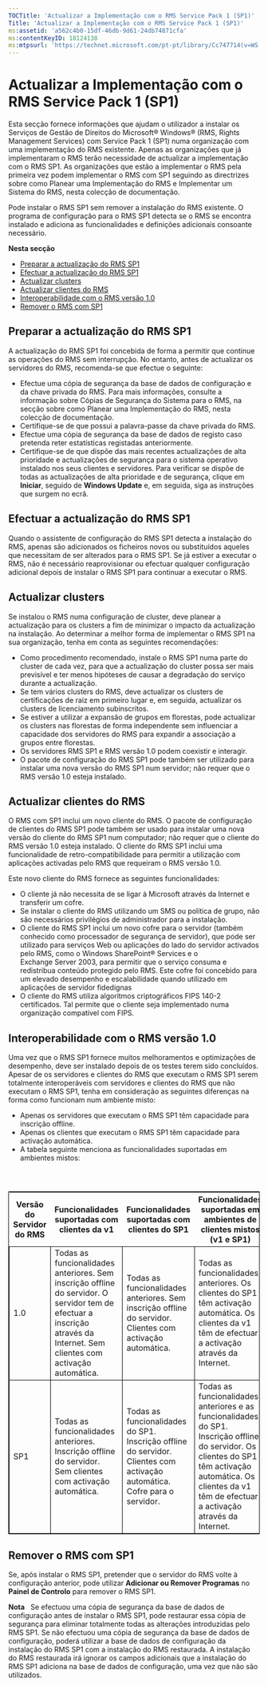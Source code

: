 ```yaml
---
TOCTitle: 'Actualizar a Implementação com o RMS Service Pack 1 (SP1)'
Title: 'Actualizar a Implementação com o RMS Service Pack 1 (SP1)'
ms:assetid: 'a562c4b0-15df-46db-9d61-24db74871cfa'
ms:contentKeyID: 18124138
ms:mtpsurl: 'https://technet.microsoft.com/pt-pt/library/Cc747714(v=WS.10)'
---
```


Actualizar a Implementação com o RMS Service Pack 1 (SP1)
=========================================================

Esta secção fornece informações que ajudam o utilizador a instalar os Serviços de Gestão de Direitos do Microsoft® Windows® (RMS, Rights Management Services) com Service Pack 1 (SP1) numa organização com uma implementação do RMS existente. Apenas as organizações que já implementaram o RMS terão necessidade de actualizar a implementação com o RMS SP1. As organizações que estão a implementar o RMS pela primeira vez podem implementar o RMS com SP1 seguindo as directrizes sobre como Planear uma Implementação do RMS e Implementar um Sistema do RMS, nesta colecção de documentação.

Pode instalar o RMS SP1 sem remover a instalação do RMS existente. O programa de configuração para o RMS SP1 detecta se o RMS se encontra instalado e adiciona as funcionalidades e definições adicionais consoante necessário.

**Nesta secção**

-   [Preparar a actualização do RMS SP1](#bkmk_1)
-   [Efectuar a actualização do RMS SP1](#bkmk_2)
-   [Actualizar clusters](#bkmk_3)
-   [Actualizar clientes do RMS](#bkmk_4)
-   [Interoperabilidade com o RMS versão 1.0](#bkmk_5)
-   [Remover o RMS com SP1](#bkmk_6)

<span id="BKMK_1"></span>
Preparar a actualização do RMS SP1
----------------------------------

A actualização do RMS SP1 foi concebida de forma a permitir que continue as operações do RMS sem interrupção. No entanto, antes de actualizar os servidores do RMS, recomenda-se que efectue o seguinte:

-   Efectue uma cópia de segurança da base de dados de configuração e da chave privada do RMS. Para mais informações, consulte a informação sobre Cópias de Segurança do Sistema para o RMS, na secção sobre como Planear uma Implementação do RMS, nesta colecção de documentação.
-   Certifique-se de que possui a palavra-passe da chave privada do RMS.
-   Efectue uma cópia de segurança da base de dados de registo caso pretenda reter estatísticas registadas anteriormente.
-   Certifique-se de que dispõe das mais recentes actualizações de alta prioridade e actualizações de segurança para o sistema operativo instalado nos seus clientes e servidores. Para verificar se dispõe de todas as actualizações de alta prioridade e de segurança, clique em **Iniciar**, seguido de **Windows Update** e, em seguida, siga as instruções que surgem no ecrã.

<span id="BKMK_2"></span>
Efectuar a actualização do RMS SP1
----------------------------------

Quando o assistente de configuração do RMS SP1 detecta a instalação do RMS, apenas são adicionados os ficheiros novos ou substituídos aqueles que necessitam de ser alterados para o RMS SP1. Se já estiver a executar o RMS, não é necessário reaprovisionar ou efectuar qualquer configuração adicional depois de instalar o RMS SP1 para continuar a executar o RMS.

<span id="BKMK_3"></span>
Actualizar clusters
-------------------

Se instalou o RMS numa configuração de cluster, deve planear a actualização para os clusters a fim de minimizar o impacto da actualização na instalação. Ao determinar a melhor forma de implementar o RMS SP1 na sua organização, tenha em conta as seguintes recomendações:

-   Como procedimento recomendado, instale o RMS SP1 numa parte do cluster de cada vez, para que a actualização do cluster possa ser mais previsível e ter menos hipóteses de causar a degradação do serviço durante a actualização.
-   Se tem vários clusters do RMS, deve actualizar os clusters de certificações de raiz em primeiro lugar e, em seguida, actualizar os clusters de licenciamento subinscritos.
-   Se estiver a utilizar a expansão de grupos em florestas, pode actualizar os clusters nas florestas de forma independente sem influenciar a capacidade dos servidores do RMS para expandir a associação a grupos entre florestas.
-   Os servidores RMS SP1 e RMS versão 1.0 podem coexistir e interagir.
-   O pacote de configuração do RMS SP1 pode também ser utilizado para instalar uma nova versão do RMS SP1 num servidor; não requer que o RMS versão 1.0 esteja instalado.

<span id="BKMK_4"></span>
Actualizar clientes do RMS
--------------------------

O RMS com SP1 inclui um novo cliente do RMS. O pacote de configuração de clientes do RMS SP1 pode também ser usado para instalar uma nova versão do cliente do RMS SP1 num computador; não requer que o cliente do RMS versão 1.0 esteja instalado. O cliente do RMS SP1 inclui uma funcionalidade de retro-compatibilidade para permitir a utilização com aplicações activadas pelo RMS que requeiram o RMS versão 1.0.

Este novo cliente do RMS fornece as seguintes funcionalidades:

-   O cliente já não necessita de se ligar à Microsoft através da Internet e transferir um cofre.
-   Se instalar o cliente do RMS utilizando um SMS ou política de grupo, não são necessários privilégios de administrador para a instalação.
-   O cliente do RMS SP1 inclui um novo cofre para o servidor (também conhecido como processador de segurança de servidor), que pode ser utilizado para serviços Web ou aplicações do lado do servidor activados pelo RMS, como o Windows SharePoint® Services e o Exchange Server 2003, para permitir que o serviço consuma e redistribua conteúdo protegido pelo RMS. Este cofre foi concebido para um elevado desempenho e escalabilidade quando utilizado em aplicações de servidor fidedignas
-   O cliente do RMS utiliza algoritmos criptográficos FIPS 140-2 certificados. Tal permite que o cliente seja implementado numa organização compatível com FIPS.

<span id="BKMK_5"></span>
Interoperabilidade com o RMS versão 1.0
---------------------------------------

Uma vez que o RMS SP1 fornece muitos melhoramentos e optimizações de desempenho, deve ser instalado depois de os testes terem sido concluídos. Apesar de os servidores e clientes do RMS que executam o RMS SP1 serem totalmente interoperáveis com servidores e clientes do RMS que não executam o RMS SP1, tenha em consideração as seguintes diferenças na forma como funcionam num ambiente misto:

-   Apenas os servidores que executam o RMS SP1 têm capacidade para inscrição offline.
-   Apenas os clientes que executam o RMS SP1 têm capacidade para activação automática.
-   A tabela seguinte menciona as funcionalidades suportadas em ambientes mistos:

###  

 
<table style="border:1px solid black;">
<colgroup>
<col width="25%" />
<col width="25%" />
<col width="25%" />
<col width="25%" />
</colgroup>
<thead>
<tr class="header">
<th>Versão do Servidor do RMS</th>
<th>Funcionalidades suportadas com clientes da v1</th>
<th>Funcionalidades suportadas com clientes do SP1</th>
<th>Funcionalidades suportadas em ambientes de clientes mistos (v1 e SP1)</th>
</tr>
</thead>
<tbody>
<tr class="odd">
<td style="border:1px solid black;">1.0</td>
<td style="border:1px solid black;">Todas as funcionalidades anteriores.
Sem inscrição offline do servidor. O servidor tem de efectuar a inscrição através da Internet.
Sem clientes com activação automática.</td>
<td style="border:1px solid black;">Todas as funcionalidades anteriores.
Sem inscrição offline do servidor.
Clientes com activação automática.</td>
<td style="border:1px solid black;">Todas as funcionalidades anteriores.
Os clientes do SP1 têm activação automática.
Os clientes da v1 têm de efectuar a activação através da Internet.</td>
</tr>
<tr class="even">
<td style="border:1px solid black;">SP1</td>
<td style="border:1px solid black;">Todas as funcionalidades anteriores.
Inscrição offline do servidor.
Sem clientes com activação automática.</td>
<td style="border:1px solid black;">Todas as funcionalidades do SP1.
Inscrição offline do servidor.
Clientes com activação automática.
Cofre para o servidor.</td>
<td style="border:1px solid black;">Todas as funcionalidades anteriores e as funcionalidades do SP1.
Inscrição offline do servidor.
Os clientes do SP1 têm activação automática.
Os clientes da v1 têm de efectuar a activação através da Internet.</td>
</tr>
</tbody>
</table>
 

<span id="BKMK_6"></span>
Remover o RMS com SP1
---------------------

Se, após instalar o RMS SP1, pretender que o servidor do RMS volte à configuração anterior, pode utilizar **Adicionar ou Remover Programas** no **Painel de Controlo** para remover o RMS SP1.

**Nota**   Se efectuou uma cópia de segurança da base de dados de configuração antes de instalar o RMS SP1, pode restaurar essa cópia de segurança para eliminar totalmente todas as alterações introduzidas pelo RMS SP1. Se não efectuou uma cópia de segurança da base de dados de configuração, poderá utilizar a base de dados de configuração da instalação do RMS SP1 com a instalação do RMS restaurada. A instalação do RMS restaurada irá ignorar os campos adicionais que a instalação do RMS SP1 adiciona na base de dados de configuração, uma vez que não são utilizados.
